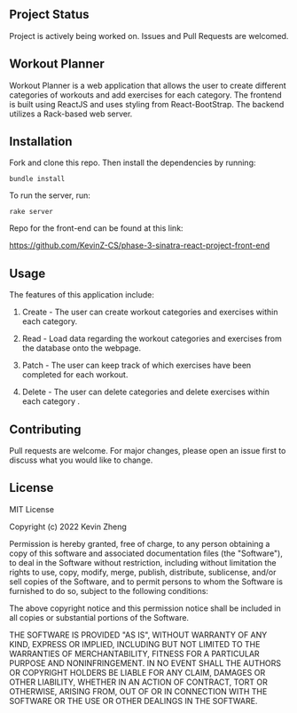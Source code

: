 ## Project Status
Project is actively being worked on. Issues and Pull Requests are welcomed.

## Workout Planner 

Workout Planner is a web application that allows the user to create different categories 
of workouts and add exercises for each category. The frontend is built using ReactJS and 
uses styling from React-BootStrap. The backend utilizes a Rack-based web server.

## Installation
Fork and clone this repo. Then install the dependencies by running:

```
bundle install
```

To run the server, run: 

```
rake server
```
Repo for the front-end can be found at this link:

https://github.com/KevinZ-CS/phase-3-sinatra-react-project-front-end

## Usage
The features of this application include:

1. Create - The user can create workout categories and exercises within each category.

2. Read - Load data regarding the workout categories and exercises from the database onto the webpage.

3. Patch - The user can keep track of which exercises have been completed for each workout.

4. Delete - The user can delete categories and delete exercises within each category .


## Contributing
Pull requests are welcome. For major changes, please open an issue first to discuss what you would like to change.

## License
MIT License

Copyright (c) 2022 Kevin Zheng

Permission is hereby granted, free of charge, to any person obtaining a copy
of this software and associated documentation files (the "Software"), to deal
in the Software without restriction, including without limitation the rights
to use, copy, modify, merge, publish, distribute, sublicense, and/or sell
copies of the Software, and to permit persons to whom the Software is
furnished to do so, subject to the following conditions:

The above copyright notice and this permission notice shall be included in all
copies or substantial portions of the Software.

THE SOFTWARE IS PROVIDED "AS IS", WITHOUT WARRANTY OF ANY KIND, EXPRESS OR
IMPLIED, INCLUDING BUT NOT LIMITED TO THE WARRANTIES OF MERCHANTABILITY,
FITNESS FOR A PARTICULAR PURPOSE AND NONINFRINGEMENT. IN NO EVENT SHALL THE
AUTHORS OR COPYRIGHT HOLDERS BE LIABLE FOR ANY CLAIM, DAMAGES OR OTHER
LIABILITY, WHETHER IN AN ACTION OF CONTRACT, TORT OR OTHERWISE, ARISING FROM,
OUT OF OR IN CONNECTION WITH THE SOFTWARE OR THE USE OR OTHER DEALINGS IN THE
SOFTWARE.
